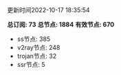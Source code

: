 更新时间2022-10-17 18:35:54

**总订阅: 73**
**总节点: 1884**
**有效节点: 670**
- ss节点: 385
- v2ray节点: 248
- trojan节点: 32
- ssr节点: 5
